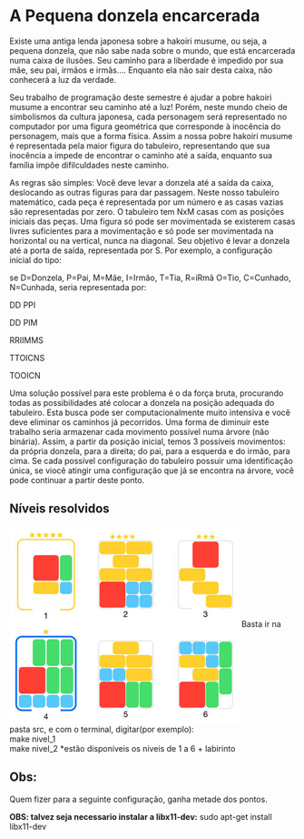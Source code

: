<h1><a name="a_pequena_donzela_encarcerada" id="a_pequena_donzela_encarcerada">A Pequena donzela encarcerada</a></h1>

Existe uma antiga lenda japonesa sobre a hakoiri musume, ou seja, a pequena donzela, que não sabe nada sobre o mundo, que está encarcerada numa caixa de ilusões. Seu caminho para a liberdade é impedido por sua mãe, seu pai, irmãos e irmãs…. Enquanto ela não sair desta caixa, não conhecerá a luz da verdade.

Seu trabalho de programação deste semestre é ajudar a pobre hakoiri musume a encontrar seu caminho até a luz! Porém, neste mundo cheio de simbolismos da cultura japonesa, cada personagem será representado no computador por uma figura geométrica que corresponde à inocência do personagem, mais que a forma física. Assim a nossa pobre hakoiri musume é representada pela maior figura do tabuleiro, representando que sua inocência a impede de encontrar o caminho até a saída, enquanto sua família impõe difilculdades neste caminho.

As regras são simples: Você deve levar a donzela até a saída da caixa, deslocando as outras figuras para dar passagem.  Neste nosso tabuleiro matemático, cada peça é representada por um número e as casas vazias são representadas por zero. O tabuleiro tem NxM casas com as posições iniciais das peças. Uma figura só pode ser movimentada se existerem casas livres suficientes para a movimentação e só pode ser movimentada na horizontal ou na vertical, nunca na diagonal. Seu objetivo é levar a donzela até a porta de saída, representada por S.
Por exemplo, a configuração inicial do tipo:
<a href="https://github.com/jgfenix/klotski/blob/master/img/haikoiricometras.png" class="media" title="haikoiricometras.png"><img src="https://github.com/jgfenix/klotski/blob/master/img/haikoiricometras.png" class="media" alt="" /></a>

se
D=Donzela, P=Pai, M=Mãe, I=Irmão, T=Tia, R=iRmã O=Tio, C=Cunhado, N=Cunhada, 
seria representada por:
<p>
DD PPI

DD PIM

RRIIMMS

TTOICNS

TOOICN

</p>

<p>
Uma solução possível para este problema é o da força bruta, procurando todas as possibilidades até colocar a donzela na posição adequada do tabuleiro. Esta busca pode ser computacionalmente muito intensiva e você deve eliminar os caminhos já pecorridos.  Uma forma de diminuir este trabalho seria armazenar cada movimento possível numa árvore (não binária). Assim, a partir da posição inicial, temos 3 possíveis movimentos: da própria donzela, para a direita; do pai, para a esquerda e do irmão, para cima. Se cada possível configuração do tabuleiro possuir uma identificação única, se viocê atingir uma configuração que já se encontra na árvore, você pode continuar a partir deste ponto.
</p>

<h2>Níveis resolvidos</h2>

  <img src="https://github.com/jgfenix/klotski/blob/master/img/niveis_resolvidos.jpeg" align="center"/>
  Basta ir na pasta src, e com o terminal, digitar(por exemplo):
  <br>make nivel_1<br>make nivel_2
  *estão disponíveis os níveis de 1 a 6 + labirinto
  
<h2>Obs:</h2>
Quem fizer para a seguinte configuração, ganha metade dos pontos.

<a href="https://github.com/jgfenix/klotski/blob/master/img/d37cf0507daf80ed379d080f31162772.media.221x259.png" class="media" title="haikoiri1.png"><img src="https://github.com/jgfenix/klotski/blob/master/img/d37cf0507daf80ed379d080f31162772.media.221x259.png" class="medialeft" align="left" alt="" /></a>

<b>OBS: talvez seja necessario instalar a libx11-dev:</b> sudo apt-get install libx11-dev
